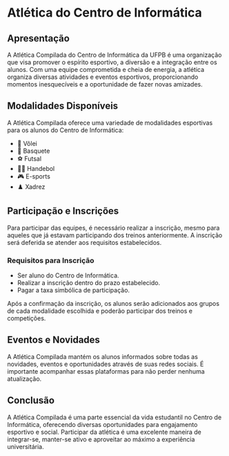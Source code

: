 # Atlética do Centro de Informática

## Apresentação

A Atlética Compilada do Centro de Informática da UFPB é uma organização que visa promover o espírito esportivo, a diversão e a integração entre os alunos. Com uma equipe comprometida e cheia de energia, a atlética organiza diversas atividades e eventos esportivos, proporcionando momentos inesquecíveis e a oportunidade de fazer novas amizades.

## Modalidades Disponíveis

A Atlética Compilada oferece uma variedade de modalidades esportivas para os alunos do Centro de Informática:

- 🏐 Vôlei
- 🏀 Basquete
- ⚽ Futsal
- 🤾‍♂️ Handebol
- 🎮 E-sports
- ♟️ Xadrez

## Participação e Inscrições

Para participar das equipes, é necessário realizar a inscrição, mesmo para aqueles que já estavam participando dos treinos anteriormente. A inscrição será deferida se atender aos requisitos estabelecidos.

### Requisitos para Inscrição
- Ser aluno do Centro de Informática.
- Realizar a inscrição dentro do prazo estabelecido.
- Pagar a taxa simbólica de participação.

Após a confirmação da inscrição, os alunos serão adicionados aos grupos de cada modalidade escolhida e poderão participar dos treinos e competições.

## Eventos e Novidades

A Atlética Compilada mantém os alunos informados sobre todas as novidades, eventos e oportunidades através de suas redes sociais. É importante acompanhar essas plataformas para não perder nenhuma atualização.


## Conclusão

A Atlética Compilada é uma parte essencial da vida estudantil no Centro de Informática, oferecendo diversas oportunidades para engajamento esportivo e social. Participar da atlética é uma excelente maneira de integrar-se, manter-se ativo e aproveitar ao máximo a experiência universitária.